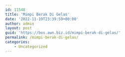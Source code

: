 ```yaml
---
id: 11548
title: 'Mimpi Berak Di Gelas'
date: '2022-11-19T23:39:59+00:00'
author: admin
layout: post
guid: 'https://bos.awn.biz.id/mimpi-berak-di-gelas/'
permalink: /mimpi-berak-di-gelas/
categories:
    - Uncategorized
---
```



